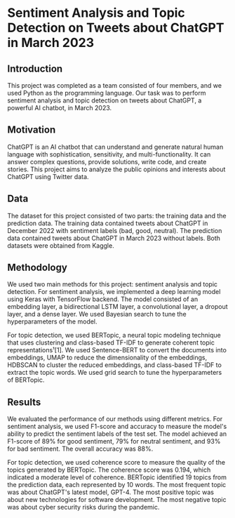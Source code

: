 # Sentiment Analysis and Topic Detection on Tweets about ChatGPT in March 2023

## Introduction
This project was completed as a team consisted of four members, and we used Python as the programming language. Our task was to perform sentiment analysis and topic detection on tweets about ChatGPT, a powerful AI chatbot, in March 2023.

## Motivation
ChatGPT is an AI chatbot that can understand and generate natural human language with sophistication, sensitivity, and multi-functionality. It can answer complex questions, provide solutions, write code, and create stories. This project aims to analyze the public opinions and interests about ChatGPT using Twitter data.

## Data
The dataset for this project consisted of two parts: the training data and the prediction data. The training data contained tweets about ChatGPT in December 2022 with sentiment labels (bad, good, neutral). The prediction data contained tweets about ChatGPT in March 2023 without labels. Both datasets were obtained from Kaggle.

## Methodology
We used two main methods for this project: sentiment analysis and topic detection. For sentiment analysis, we implemented a deep learning model using Keras with TensorFlow backend. The model consisted of an embedding layer, a bidirectional LSTM layer, a convolutional layer, a dropout layer, and a dense layer. We used Bayesian search to tune the hyperparameters of the model.

For topic detection, we used BERTopic, a neural topic modeling technique that uses clustering and class-based TF-IDF to generate coherent topic representations¹[1]. We used Sentence-BERT to convert the documents into embeddings, UMAP to reduce the dimensionality of the embeddings, HDBSCAN to cluster the reduced embeddings, and class-based TF-IDF to extract the topic words. We used grid search to tune the hyperparameters of BERTopic.

## Results
We evaluated the performance of our methods using different metrics. For sentiment analysis, we used F1-score and accuracy to measure the model's ability to predict the sentiment labels of the test set. The model achieved an F1-score of 89% for good sentiment, 79% for neutral sentiment, and 93% for bad sentiment. The overall accuracy was 88%.

For topic detection, we used coherence score to measure the quality of the topics generated by BERTopic. The coherence score was 0.194, which indicated a moderate level of coherence. BERTopic identified 19 topics from the prediction data, each represented by 10 words. The most frequent topic was about ChatGPT's latest model, GPT-4. The most positive topic was about new technologies for software development. The most negative topic was about cyber security risks during the pandemic.